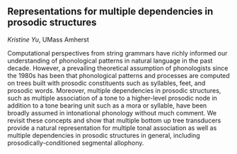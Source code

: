 <!-- # Representation of speech, articulatory dynamics, prosody and language in layers. What do the models know? -->

## Representations for multiple dependencies in prosodic structures 
*Kristine Yu*, UMass Amherst

Computational perspectives from string grammars have richly informed our understanding of phonological patterns in natural language in the past decade. However, a prevailing theoretical assumption of phonologists since the 1980s has been that phonological patterns and processes are computed on trees built with prosodic constituents such as syllables, feet, and prosodic words. Moreover, multiple dependencies in prosodic structures, such as multiple association of a tone to a higher-level prosodic node in addition to a tone bearing unit such as a mora or syllable, have been broadly assumed in intonational phonology without much comment. We revisit these concepts and show that multiple bottom up tree transducers provide a natural representation for multiple tonal association as well as multiple dependencies in prosodic structures in general, including prosodically-conditioned segmental allophony. 